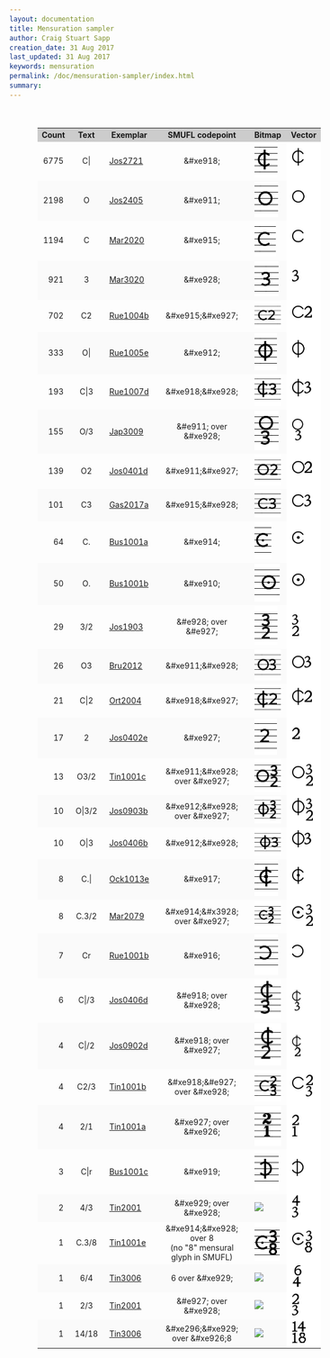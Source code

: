 ```yaml
---
layout: documentation
title: Mensuration sampler
author: Craig Stuart Sapp
creation_date: 31 Aug 2017
last_updated: 31 Aug 2017
keywords: mensuration
permalink: /doc/mensuration-sampler/index.html
summary: 
---
```



<style>

table.menlist {
	border-collapse: collapse;
	margin-top: 50px;
	margin-left: 50px;
	margin-bottom: 100px;
}

.menlist th {
	font-weight: bold;
	background: #cccccc;
}

.menlist td {
	padding-left: 10px;
	padding-right: 10px;
}

.menlist td:first-child {
	text-align: right;
}

.menlist td:nth-child(2) {
	text-align: center;
}

.menlist td:nth-child(4) {
	text-align: center;
}

.menlist tr:nth-child(odd) {
	background-color: #fafafa;
}

.menlist td:last-child {
	background-color: #ffffff !important;
}

img.svg {
	margin-left: 0px;
}

</style>


<table class="menlist">
<tr><th>Count     </th><th>  Text        </th><th>    Exemplar  </th><th> SMUFL codepoint </th><th> Bitmap </th><th>Vector</th></tr>
<tr><td> 6775     </td><td>    C|        </td><td>   <a href="http://josquin.stanford.edu/data?a=notation&f=Jos2721">Jos2721</a>        </td><td>  &amp;#xe918;					</td><td> <img src="c-pipe.png">		</td><td><img class="svg" width="50" src="c-pipe.svg">						</td></tr>
<tr><td> 2198     </td><td>    O         </td><td>   <a href="http://josquin.stanford.edu/data?a=notation&f=Jos2405">Jos2405</a>        </td><td>  &amp;#xe911;					</td><td> <img src="o.png">			</td><td><img class="svg" width="50" src="o.svg">						</td></tr>
<tr><td> 1194     </td><td>    C         </td><td>   <a href="http://josquin.stanford.edu/data?a=notation&f=Mar2020">Mar2020</a>        </td><td>  &amp;#xe915;					</td><td> <img src="c.png">			</td><td><img class="svg" width="50" src="c.svg">						</td></tr>
<tr><td>  921     </td><td>    3         </td><td>   <a href="http://josquin.stanford.edu/data?a=notation&f=Mar3020">Mar3020</a>        </td><td>  &amp;#xe928;					</td><td> <img src="n3.png">			</td><td><img class="svg" width="50" src="n3.svg">						</td></tr>
<tr><td>  702     </td><td>    C2        </td><td>   <a href="http://josquin.stanford.edu/data?a=notation&f=Rue1004b">Rue1004b</a>      </td><td>  &amp;#xe915;&amp;#xe927;			</td><td> <img src="c-2.png">			</td><td><img class="svg" width="50" src="c-2.svg">						</td></tr>
<tr><td>  333     </td><td>    O|        </td><td>   <a href="http://josquin.stanford.edu/data?a=notation&f=Rue1005e">Rue1005e</a>      </td><td>  &amp;#xe912;					</td><td> <img src="o-pipe.png">		</td><td><img class="svg" width="50" src="o-pipe.svg">						</td></tr>
<tr><td>  193     </td><td>    C|3       </td><td>   <a href="http://josquin.stanford.edu/data?a=notation&f=Rue1007d">Rue1007d</a>      </td><td>  &amp;#xe918;&amp;#xe928;			</td><td> <img src="c-pipe-3.png">		</td><td><img class="svg" width="50" src="c-pipe-3.svg">						</td></tr>
<tr><td>  155     </td><td>    O/3       </td><td>   <a href="http://josquin.stanford.edu/data?a=notation&f=Jap3009">Jap3009</a>        </td><td>  &amp;#e911; over &amp;#xe928;		</td><td> <img src="o-over-3.png">		</td><td><img class="svg" width="50" src="o-over-3.svg">						</td></tr>
<tr><td>  139     </td><td>    O2        </td><td>   <a href="http://josquin.stanford.edu/data?a=notation&f=Jos0401d">Jos0401d</a>      </td><td>  &amp;#xe911;&amp;#xe927;			</td><td> <img src="o-2.png">			</td><td><img class="svg" width="50" src="o-2.svg">						</td></tr>
<tr><td>  101     </td><td>    C3        </td><td>   <a href="http://josquin.stanford.edu/data?a=notation&f=Gas2017a">Gas2017a</a>      </td><td>  &amp;#xe915;&amp;#xe928;			</td><td> <img src="c-3.png">			</td><td><img class="svg" width="50" src="c-3.svg">						</td></tr>
<tr><td>   64     </td><td>    C.        </td><td>   <a href="http://josquin.stanford.edu/data?a=notation&f=Bus1001a">Bus1001a</a>      </td><td>  &amp;#xe914;					</td><td> <img src="c-dot.png">			</td><td><img class="svg" width="50" src="c-dot.svg">						</td></tr>
<tr><td>   50     </td><td>    O.        </td><td>   <a href="http://josquin.stanford.edu/data?a=notation&f=Bus1001b">Bus1001b</a>      </td><td>  &amp;#xe910;					</td><td> <img src="o-dot.png">			</td><td><img class="svg" width="50" src="o-dot.svg">						</td></tr>
<tr><td>   29     </td><td>    3/2       </td><td>   <a href="http://josquin.stanford.edu/data?a=notation&f=Jos1903">Jos1903</a>        </td><td>  &amp;#e928; over &amp;#e927;			</td><td> <img src="n3-over-2.png">		</td><td><img class="svg" width="50" src="n3-over-2.svg">						</td></tr>
<tr><td>   26     </td><td>    O3        </td><td>   <a href="http://josquin.stanford.edu/data?a=notation&f=Bru2012">Bru2012</a>        </td><td>  &amp;#xe911;&amp;#xe928;			</td><td> <img src="o-3.png">			</td><td><img class="svg" width="50" src="o-3.svg"> 						</td></tr>
<tr><td>   21     </td><td>    C|2       </td><td>   <a href="http://josquin.stanford.edu/data?a=notation&f=Ort2004">Ort2004</a>        </td><td>  &amp;#xe918;&amp;#xe927;			</td><td> <img src="c-pipe-2.png">		</td><td><img class="svg" width="50" src="c-pipe-2.svg"> 					</td></tr>
<tr><td>   17     </td><td>    2         </td><td>   <a href="http://josquin.stanford.edu/data?a=notation&f=Jos0402e">Jos0402e</a>      </td><td>  &amp;#xe927;					</td><td> <img src="n2.png">			</td><td><img class="svg" width="50" src="n2.svg">						</td></tr>
<tr><td>   13     </td><td>    O3/2      </td><td>   <a href="http://josquin.stanford.edu/data?a=notation&f=Tin1001c">Tin1001c</a>      </td><td>  &amp;#xe911;&amp;#xe928; over &amp;#xe927;	</td><td> <img src="o-3-over-2.png">		</td><td><img class="svg" width="50" src="o-3-over-2.svg">					</td></tr>
<tr><td>   10     </td><td>    O|3/2     </td><td>   <a href="http://josquin.stanford.edu/data?a=notation&f=Jos0903b">Jos0903b</a>      </td><td>  &amp;#xe912;&amp;#xe928; over &amp;#xe927;	</td><td> <img src="o-pipe-3-over-2.png">	</td><td><img class="svg" width="50" src="o-pipe-3-over-2.svg">					</td></tr>
<tr><td>   10     </td><td>    O|3       </td><td>   <a href="http://josquin.stanford.edu/data?a=notation&f=Jos0406b">Jos0406b</a>      </td><td>  &amp;#xe912;&amp;#xe928;			</td><td> <img src="o-pipe-3.png">		</td><td><img class="svg" width="50" src="o-pipe-3.svg">					</td></tr>
<tr><td>    8     </td><td>    C.|       </td><td>   <a href="http://josquin.stanford.edu/data?a=notation&f=Ock1013e">Ock1013e</a>      </td><td>  &amp;#xe917;					</td><td> <img src="c-dot-pipe.png">		</td><td><img class="svg" width="50" src="c-dot-pipe.svg"> 					</td></tr>
<tr><td>    8     </td><td>    C.3/2     </td><td>   <a href="http://josquin.stanford.edu/data?a=notation&f=Mar2079">Mar2079</a>        </td><td>  &amp;#xe914;&amp;#x3928; over &amp;#xe927;	</td><td> <img src="c-dot-3-over-2.png">	</td><td><img class="svg" width="50" src="c-dot-3-over-2.svg">					</td></tr>
<tr><td>    7     </td><td>    Cr        </td><td>   <a href="http://josquin.stanford.edu/data?a=notation&f=Rue1001b">Rue1001b</a>      </td><td>  &amp;#xe916;					</td><td> <img src="c-reverse.png">		</td><td><img class="svg" width="50" src="c-reverse.svg">					</td></tr>
<tr><td>    6     </td><td>    C|/3      </td><td>   <a href="http://josquin.stanford.edu/data?a=notation&f=Jos0406d">Jos0406d</a>      </td><td>  &amp;#e918; over &amp;#xe928;		</td><td> <img src="c-pipe-over-3.png">		</td><td><img class="svg" width="50" src="c-pipe-over-3.svg">					</td></tr>
<tr><td>    4     </td><td>    C|/2      </td><td>   <a href="http://josquin.stanford.edu/data?a=notation&f=Jos0902d">Jos0902d</a>      </td><td>  &amp;#xe918; over &amp;#xe927;		</td><td> <img src="c-pipe-over-2.png">		</td><td><img class="svg" width="50" src="c-pipe-over-2.svg">					</td></tr>
<tr><td>    4     </td><td>    C2/3      </td><td>   <a href="http://josquin.stanford.edu/data?a=notation&f=Tin1001b">Tin1001b</a>      </td><td>  &amp;#xe918;&amp;#e927; over &amp;#xe928;	</td><td> <img src="c-2-over-3.png">		</td><td><img class="svg" width="50" src="c-2-over-3.svg">					</td></tr>
<tr><td>    4     </td><td>    2/1       </td><td>   <a href="http://josquin.stanford.edu/data?a=notation&f=Tin1001a">Tin1001a</a>      </td><td>  &amp;#xe927; over &amp;#xe926;		</td><td> <img src="n2-over-1.png">		</td><td><img class="svg" width="50" src="n2-over-1.svg">					</td></tr>
<tr><td>    3     </td><td>    C|r       </td><td>   <a href="http://josquin.stanford.edu/data?a=notation&f=Bus1001c">Bus1001c</a>      </td><td>  &amp;#xe919;					</td><td> <img src="c-pipe-reverse.png">	</td><td><img class="svg" width="50" src="c-pipe-reverse.svg">					</td></tr>
<tr><td>    2     </td><td>    4/3       </td><td>   <a href="http://josquin.stanford.edu/data?a=notation&f=Tin2001">Tin2001</a>        </td><td>  &amp;#xe929; over &amp;#xe928;		</td><td> <img src="4-over-3.png">		</td><td><img class="svg" width="50" src="n4-over-3.svg">					</td></tr>
<tr><td>    1     </td><td>    C.3/8     </td><td>   <a href="http://josquin.stanford.edu/data?a=notation&f=Tin1001e">Tin1001e</a>      </td><td>  &amp;#xe914;&amp;#xe928; over 8 <br>(no "8" mensural glyph in SMUFL)	</td><td><img src="c-dot-3-over-8.png"> </td><td> <img class="svg" width="50" src="c-dot-3-over-8.svg">	</td></tr>
<tr><td>    1     </td><td>    6/4       </td><td>   <a href="http://josquin.stanford.edu/data?a=notation&f=Tin3006">Tin3006</a>        </td><td>  6 over &amp;#xe929;				</td><td> <img src="6-over-4.png">		</td><td><img class="svg" width="50" src="n6-over-4.svg">					</td></tr>
<tr><td>    1     </td><td>    2/3       </td><td>   <a href="http://josquin.stanford.edu/data?a=notation&f=Tin2001">Tin2001</a>        </td><td>  &amp;#e927;      over &amp;#xe928;		</td><td> <img src="n2-over-3.png">		</td><td><img class="svg" width="50" src="n2-over-3.svg"> 					</td></tr>
<tr><td>    1     </td><td>    14/18     </td><td>   <a href="http://josquin.stanford.edu/data?a=notation&f=Tin3006">Tin3006</a>        </td><td>  &amp;#xe296;&amp;#xe929; over &amp;#xe926;8	</td><td> <img src="14-over-18.png">		</td><td><img class="svg" width="50" src="n14-over-18.svg">					</td></tr>
</table>



